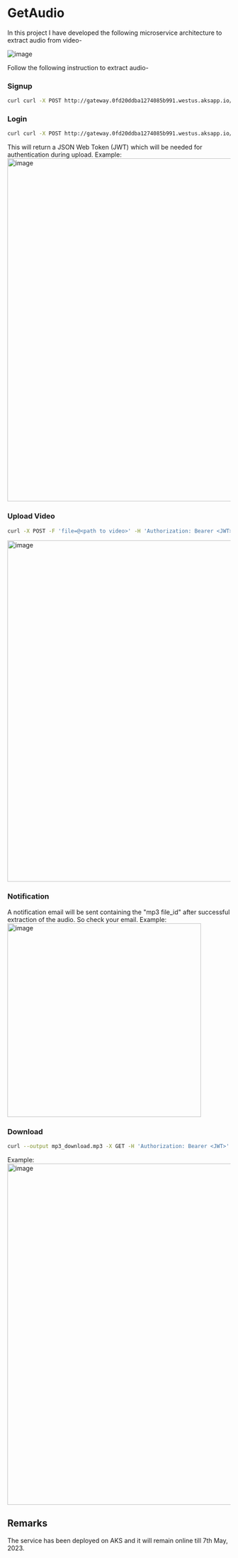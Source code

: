 # GetAudio

In this project I have developed the following microservice architecture to extract audio from video-

![image](https://user-images.githubusercontent.com/40586752/232265414-aa2bef38-0ba1-448b-93f8-69e3e38ba850.png)

Follow the following instruction to extract audio-

### Signup
```bash
curl curl -X POST http://gateway.0fd20ddba1274085b991.westus.aksapp.io/signup -u <email>:<password>
```

### Login

```bash
curl curl -X POST http://gateway.0fd20ddba1274085b991.westus.aksapp.io/signup -u <email>:<password>
```
This will return a JSON Web Token (JWT) which will be needed for authentication during upload.
Example:
<img width="774" alt="image" src="https://user-images.githubusercontent.com/40586752/232266284-7e63b613-68a3-40ec-bf1b-1dffe5f3f1ad.png">


### Upload Video

```bash
curl -X POST -F 'file=@<path to video>' -H 'Authorization: Bearer <JWT>' http://gateway.0fd20ddba1274085b991.westus.aksapp.io/upload
```
<img width="770" alt="image" src="https://user-images.githubusercontent.com/40586752/232266108-83efa8aa-94f6-422f-8443-1fd6394fdcf5.png">


### Notification
A notification email will be sent containing the "mp3 file_id" after successful extraction of the audio. So check your email.
Example:
<img width="437" alt="image" src="https://user-images.githubusercontent.com/40586752/232266134-1953f7d6-cdc7-4d87-93a4-8ff5ddbee377.png">

### Download

```bash
curl --output mp3_download.mp3 -X GET -H 'Authorization: Bearer <JWT>' "http://gateway.0fd20ddba1274085b991.westus.aksapp.io/download?fid=<mp3 file_id>"
```
Example:
<img width="770" alt="image" src="https://user-images.githubusercontent.com/40586752/232266098-f454adcd-981e-4371-be56-3fd796b0453e.png">



## Remarks
The service has been deployed on AKS and it will remain online till 7th May, 2023.
